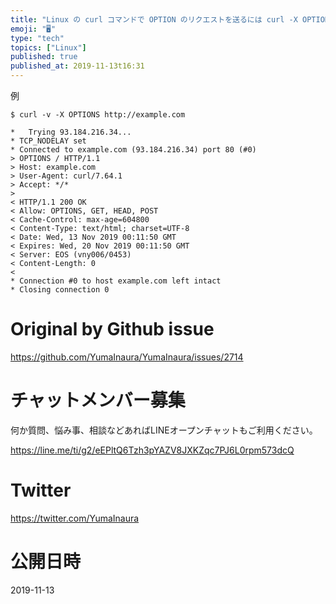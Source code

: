 ```yaml
---
title: "Linux の curl コマンドで OPTION のリクエストを送るには curl -X OPTIONS <URL> ( #Linux )"
emoji: "🖥"
type: "tech"
topics: ["Linux"]
published: true
published_at: 2019-11-13t16:31
---
```


例

```
$ curl -v -X OPTIONS http://example.com

*   Trying 93.184.216.34...
* TCP_NODELAY set
* Connected to example.com (93.184.216.34) port 80 (#0)
> OPTIONS / HTTP/1.1
> Host: example.com
> User-Agent: curl/7.64.1
> Accept: */*
>
< HTTP/1.1 200 OK
< Allow: OPTIONS, GET, HEAD, POST
< Cache-Control: max-age=604800
< Content-Type: text/html; charset=UTF-8
< Date: Wed, 13 Nov 2019 00:11:50 GMT
< Expires: Wed, 20 Nov 2019 00:11:50 GMT
< Server: EOS (vny006/0453)
< Content-Length: 0
<
* Connection #0 to host example.com left intact
* Closing connection 0
```

# Original by Github issue

https://github.com/YumaInaura/YumaInaura/issues/2714








<!-- Update From Qiita API -->

# チャットメンバー募集


何か質問、悩み事、相談などあればLINEオープンチャットもご利用ください。

https://line.me/ti/g2/eEPltQ6Tzh3pYAZV8JXKZqc7PJ6L0rpm573dcQ





# Twitter


https://twitter.com/YumaInaura


<!-- Update From Qiita API -->



# 公開日時

2019-11-13
